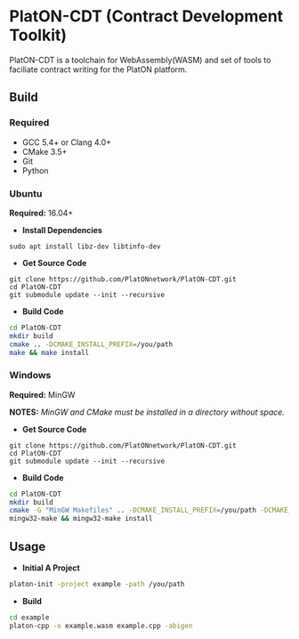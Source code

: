 # PlatON-CDT (Contract Development Toolkit)

PlatON-CDT is a toolchain for WebAssembly(WASM) and set of tools to faciliate
contract writing for the PlatON platform.

## Build

### Required

- GCC 5.4+ or Clang 4.0+
- CMake 3.5+
- Git
- Python

### Ubuntu 

**Required:** 16.04+

- **Install Dependencies**

``` shell
sudo apt install libz-dev libtinfo-dev
```

- **Get Source Code**

```shell
git clone https://github.com/PlatONnetwork/PlatON-CDT.git
cd PlatON-CDT
git submodule update --init --recursive
```
- **Build Code**

``` sh
cd PlatON-CDT
mkdir build
cmake .. -DCMAKE_INSTALL_PREFIX=/you/path
make && make install
```

### Windows

**Required:** MinGW

**NOTES:** _MinGW and CMake must be installed in a directory without space._

- **Get Source Code**

```shell
git clone https://github.com/PlatONnetwork/PlatON-CDT.git
cd PlatON-CDT
git submodule update --init --recursive
```
- **Build Code**

``` sh
cd PlatON-CDT
mkdir build
cmake -G "MinGW Makefiles" .. -DCMAKE_INSTALL_PREFIX=/you/path -DCMAKE_MAKE_PROGRAM=mingw32-make
mingw32-make && mingw32-make install
```

## Usage

- **Initial A Project**

``` sh
platon-init -project example -path /you/path
```

- **Build**

``` sh
cd example
platon-cpp -o example.wasm example.cpp -abigen
```
